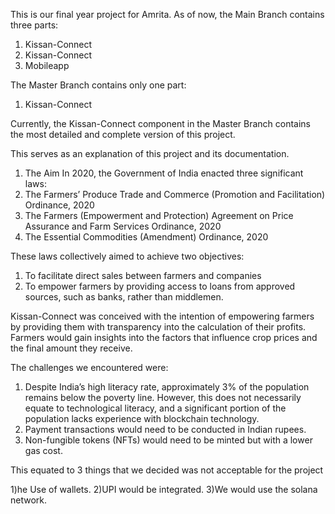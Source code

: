 This is our final year project for Amrita. As of now, the Main Branch contains three parts:
1) Kissan-Connect
2) Kissan-Connect
3) Mobileapp

The Master Branch contains only one part:
1) Kissan-Connect

Currently, the Kissan-Connect component in the Master Branch contains the most detailed and complete version of this project.

This serves as an explanation of this project and its documentation.

1) The Aim
In 2020, the Government of India enacted three significant laws:
1) The Farmers’ Produce Trade and Commerce (Promotion and Facilitation) Ordinance, 2020
2) The Farmers (Empowerment and Protection) Agreement on Price Assurance and Farm Services Ordinance, 2020
3) The Essential Commodities (Amendment) Ordinance, 2020

These laws collectively aimed to achieve two objectives:
1) To facilitate direct sales between farmers and companies
2) To empower farmers by providing access to loans from approved sources, such as banks, rather than middlemen.

Kissan-Connect was conceived with the intention of empowering farmers by providing them with transparency into the calculation of their profits. Farmers would gain insights into the factors that influence crop prices and the final amount they receive.


The challenges we encountered were:
1) Despite India’s high literacy rate, approximately 3% of the population remains below the poverty line. However, this does not necessarily equate to technological literacy, and a significant portion of the population lacks experience with blockchain technology.
2) Payment transactions would need to be conducted in Indian rupees.
3) Non-fungible tokens (NFTs) would need to be minted but with a lower gas cost.


This equated to 3 things that we decided was not acceptable for the project

1)he Use of wallets.
2)UPI would be integrated.
3)We would use the solana network.
